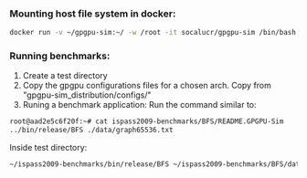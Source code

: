 ### Mounting host file system in docker: 
```sh
docker run -v ~/gpgpu-sim:~/ -w /root -it socalucr/gpgpu-sim /bin/bash
```

### Running benchmarks:
1. Create a test directory
2. Copy the gpgpu configurations files for a chosen arch. Copy from "gpgpu-sim_distribution/configs/"
3. Runing a benchmark application: Run the command similar to:
```sh
root@aad2e5c6f20f:~# cat ispass2009-benchmarks/BFS/README.GPGPU-Sim
../bin/release/BFS ./data/graph65536.txt
```
Inside test directory: 
```sh
~/ispass2009-benchmarks/bin/release/BFS ~/ispass2009-benchmarks/BFS/data/graph65536.txt > log
```
